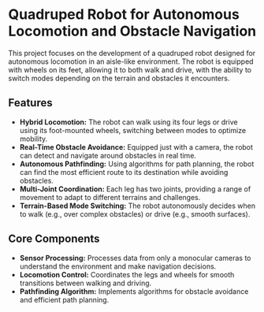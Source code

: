 # Quadruped Robot for Autonomous Locomotion and Obstacle Navigation

This project focuses on the development of a quadruped robot designed for autonomous locomotion in an aisle-like environment. The robot is equipped with wheels on its feet, allowing it to both walk and drive, with the ability to switch modes depending on the terrain and obstacles it encounters.

## Features
- **Hybrid Locomotion:** The robot can walk using its four legs or drive using its foot-mounted wheels, switching between modes to optimize mobility.
- **Real-Time Obstacle Avoidance:** Equipped just with a camera, the robot can detect and navigate around obstacles in real time.
- **Autonomous Pathfinding:** Using algorithms for path planning, the robot can find the most efficient route to its destination while avoiding obstacles.
- **Multi-Joint Coordination:** Each leg has two joints, providing a range of movement to adapt to different terrains and challenges.
- **Terrain-Based Mode Switching:** The robot autonomously decides when to walk (e.g., over complex obstacles) or drive (e.g., smooth surfaces).

## Core Components
- **Sensor Processing:** Processes data from only a monocular cameras to understand the environment and make navigation decisions.
- **Locomotion Control:** Coordinates the legs and wheels for smooth transitions between walking and driving.
- **Pathfinding Algorithm:** Implements algorithms for obstacle avoidance and efficient path planning.
